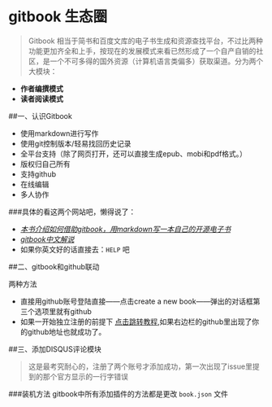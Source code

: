 # gitbook 生态圈

> Gitbook 相当于简书和百度文库的电子书生成和资源查找平台，不过比两种功能更加齐全和上手，按现在的发展模式来看已然形成了一个自产自销的社区，是一个不可多得的国外资源（计算机语言类偏多）获取渠道。分为两个大模块：
- **作者编撰模式**
- **读者阅读模式**

##一、认识Gitbook

- 使用markdown进行写作
- 使用git控制版本/轻易找回历史记录
- 全平台支持（除了网页打开，还可以直接生成epub、mobi和pdf格式。）
- 版权归自己所有
- 支持github
- 在线编辑
- 多人协作

###具体的看这两个网站吧，懒得说了：
 
- [*本书介绍如何借助gitbook，用markdown写一本自己的开源电子书*](http://www.open-open.com/lib/view/open1423636400311.html)
- [*gitbook中文解说*](https://wastemobile.gitbooks.io/gitbook-chinese/content/)
- 如果你英文好的话直接去：`HELP` 吧

##二、gitbook和github联动

两种方法

- 直接用github账号登陆直接——点击create a new book——弹出的对话框第三个选项里就有github
- 如果一开始独立注册的前提下
[点击跳转教程](https://wastemobile.gitbooks.io/gitbook-chinese/content/github/transferring_to_github.html),如果右边栏的github里出现了你的github地址也就成功了。

##三、添加DISQUS评论模块
>这是最考究耐心的，注册了两个账号才添加成功，第一次出现了issue里提到的那个官方显示的一行字错误

###装机方法
gitbook中所有添加插件的方法都是更改 `book.json` 文件

